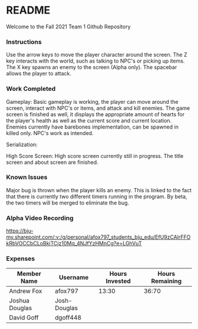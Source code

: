 # README

Welcome to the Fall 2021 Team 1 Github Repository

### Instructions
Use the arrow keys to move the player character around the screen. The Z key interacts with the world, such as talking to NPC's or picking up items. The X key spawns an enemy to the screen (Alpha only). The spacebar allows the player to attack.

### Work Completed
Gameplay: Basic gameplay is working, the player can move around the screen, interact with NPC's or items, and attack and kill enemies. The game screen is finished as well, it displays the appropriate amount of hearts for the player's health as well as the current score and current location. Enemies currently have barebones implementation, can be spawned in killed only. NPC's work as intended.


Serialization:


High Score Screen: High score screen currently still in progress. The title screen and about screen are finished.


### Known Issues
Major bug is thrown when the player kills an enemy. This is linked to the fact that there is currently two different timers running in the program. By beta, the two timers will be merged to eliminate the bug.



### Alpha Video Recording
https://bju-my.sharepoint.com/:v:/g/personal/afox797_students_bju_edu/EfU9zCAlrFFOkRbVOCCbCLoBkiTCjz10Mq_4NJfYzHMnCg?e=LGhVuT


### Expenses
| Member Name | Username | Hours Invested | Hours Remaining |
|-------------|----------|----------------|-----------------|
| Andrew Fox | afox797 | 13:30 | 36:70 |
| Joshua Douglas | Josh-Douglas | | | |
| David Goff | dgoff448 | | | |
